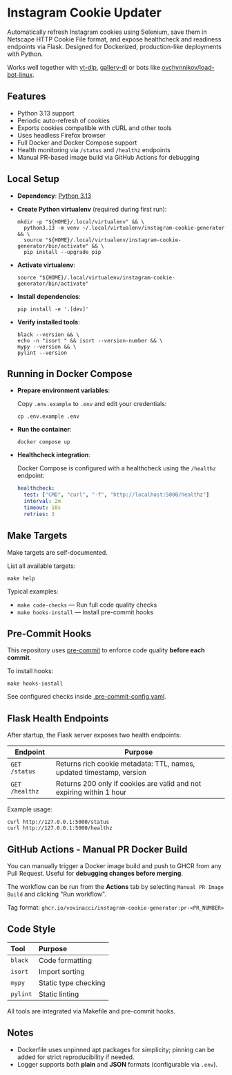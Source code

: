 # Instagram Cookie Updater

Automatically refresh Instagram cookies using Selenium, save them in Netscape HTTP Cookie File format, and expose
healthcheck and readiness endpoints via Flask.
Designed for Dockerized, production-like deployments with Python.

Works well together
with [yt-dlp](https://github.com/yt-dlp/yt-dlp), [gallery-dl](https://github.com/mikf/gallery-dl/tree/master) or bots
like [ovchynnikov/load-bot-linux](https://github.com/ovchynnikov/load-bot-linux).

## Features

- Python 3.13 support
- Periodic auto-refresh of cookies
- Exports cookies compatible with cURL and other tools
- Uses headless Firefox browser
- Full Docker and Docker Compose support
- Health monitoring via `/status` and `/healthz` endpoints
- Manual PR-based image build via GitHub Actions for debugging

## Local Setup

- **Dependency**:
  [Python 3.13](https://www.python.org/)

- **Create Python virtualenv** (required during first run):

  ```shell
  mkdir -p "${HOME}/.local/virtualenv" && \
    python3.13 -m venv ~/.local/virtualenv/instagram-cookie-generator && \
    source "${HOME}/.local/virtualenv/instagram-cookie-generator/bin/activate" && \
    pip install --upgrade pip
  ```

- **Activate virtualenv**:

  ```shell
  source "${HOME}/.local/virtualenv/instagram-cookie-generator/bin/activate"
  ```

- **Install dependencies**:

  ```shell
  pip install -e '.[dev]'
  ```

- **Verify installed tools**:

  ```shell
  black --version && \
  echo -n "isort " && isort --version-number && \
  mypy --version && \
  pylint --version
  ```

## Running in Docker Compose

- **Prepare environment variables**:

  Copy `.env.example` to `.env` and edit your credentials:

  ```shell
  cp .env.example .env
  ```

- **Run the container**:

  ```shell
  docker compose up
  ```

- **Healthcheck integration**:

  Docker Compose is configured with a healthcheck using the `/healthz` endpoint:

  ```yaml
  healthcheck:
    test: ["CMD", "curl", "-f", "http://localhost:5000/healthz"]
    interval: 2m
    timeout: 10s
    retries: 3
  ```

## Make Targets

Make targets are self-documented.

List all available targets:

```shell
make help
```

Typical examples:

- `make code-checks` — Run full code quality checks
- `make hooks-install` — Install pre-commit hooks

## Pre-Commit Hooks

This repository uses [pre-commit](https://pre-commit.com/) to enforce code quality **before each commit**.

To install hooks:

```shell
make hooks-install
```

See configured checks inside [.pre-commit-config.yaml](./.pre-commit-config.yaml).

## Flask Health Endpoints

After startup, the Flask server exposes two health endpoints:

| Endpoint       | Purpose                                                              |
|----------------|----------------------------------------------------------------------|
| `GET /status`  | Returns rich cookie metadata: TTL, names, updated timestamp, version |
| `GET /healthz` | Returns 200 only if cookies are valid and not expiring within 1 hour |

Example usage:

```shell
curl http://127.0.0.1:5000/status
curl http://127.0.0.1:5000/healthz
```

## GitHub Actions - Manual PR Docker Build

You can manually trigger a Docker image build and push to GHCR from any Pull Request.
Useful for **debugging changes before merging**.

The workflow can be run from the **Actions** tab by selecting `Manual PR Image Build` and clicking "Run workflow".

Tag format: `ghcr.io/vovinacci/instagram-cookie-generator:pr-<PR_NUMBER>`

## Code Style

| Tool     | Purpose              |
|:---------|:---------------------|
| `black`  | Code formatting      |
| `isort`  | Import sorting       |
| `mypy`   | Static type checking |
| `pylint` | Static linting       |

All tools are integrated via Makefile and pre-commit hooks.

## Notes

- Dockerfile uses unpinned apt packages for simplicity; pinning can be added for strict reproducibility if needed.
- Logger supports both **plain** and **JSON** formats (configurable via `.env`).

